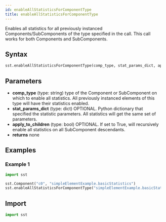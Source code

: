 ```yaml
---
id: enableAllStatisticsForComponentType
title: enableAllStatisticsForComponentType
---
```


<!---
SAND2022-6843 O
Source: sst-documentation/manuals/python
--->

Enables all statistics for all previously instanced Components/SubComponents of the type specified in the call. This call works for both Components and SubComponents. 

## Syntax
```python
sst.enableAllStatisticsForComponentType(comp_type, stat_params_dict, apply_to_children=False)
```

## Parameters
* **comp_type** (type: string) type of the Component or SubComponent on which to enable all statistics. All previously instanced elements of this type will have their statistics enabled. 
* **stat_params_dict** (type: dict) OPTIONAL. Python dictionary that specified the statistic parameters. All statistics will get the same set of parameters. 
* **apply_to_children** (type: bool) OPTIONAL. If set to True, will recursively enable all statistics on all SubComponent descendants. 
* **returns** none


## Examples

### Example 1
```python
import sst

sst.Component("c0", "simpleElementExample.basicStatistics")
sst.enableAllStatisticsForComponentType("simpleElementExample.basicStatistics")
```

## Import
```python
import sst
```